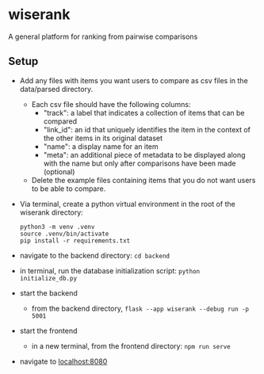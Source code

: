 # wiserank

A general platform for ranking from pairwise comparisons

## Setup

- Add any files with items you want users to compare as csv files in the data/parsed directory.
  - Each csv file should have the following columns:
    - "track": a label that indicates a collection of items that can be compared
    - "link_id": an id that uniquely identifies the item in the context of the other items in its original dataset
    - "name": a display name for an item
    - "meta": an additional piece of metadata to be displayed along with the name but only after comparisons have been made (optional)
  - Delete the example files containing items that you do not want users to be able to compare.

- Via terminal, create a python virtual environment in the root of the wiserank directory:

  ```shell
  python3 -m venv .venv
  source .venv/bin/activate
  pip install -r requirements.txt
  ```

- navigate to the backend directory: `cd backend`
- in terminal, run the database initialization script: `python initialize_db.py`

- start the backend
  - from the backend directory, `flask --app wiserank --debug run -p 5001`
- start the frontend
  - in a new terminal, from the frontend directory: `npm run serve`

- navigate to [localhost:8080](http://localhost:8080)
